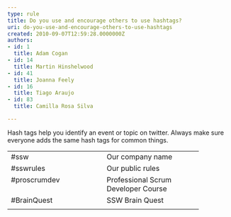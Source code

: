 ```yaml
---
type: rule
title: Do you use and encourage others to use hashtags?
uri: do-you-use-and-encourage-others-to-use-hashtags
created: 2010-09-07T12:59:28.0000000Z
authors:
- id: 1
  title: Adam Cogan
- id: 14
  title: Martin Hinshelwood
- id: 41
  title: Joanna Feely
- id: 16
  title: Tiago Araujo
- id: 83
  title: Camilla Rosa Silva

---
```


 Hash tags help you identify an event or topic on twitter. Always make sure everyone adds the same hash tags for common things.<br> 

<font class="ms-rteCustom-SSWTable" size="+0"><table width="400" border="0" cellspacing="0" cellpadding="2">
    <tbody>
        <tr>
            <td width="200" valign="top">#ssw</td>
            <td width="200" valign="top">Our company name</td>
        </tr>
        <tr>
            <td width="200" valign="top">#sswrules</td>
            <td width="200" valign="top">Our public rules</td>
        </tr>
        <tr>
            <td width="200" valign="top">#proscrumdev</td>
            <td width="200" valign="top">Professional Scrum Developer Course</td>
        </tr>
        <tr>
            <td width="200" valign="top">#BrainQuest</td>
            <td width="200" valign="top">SSW Brain Quest</td>
        </tr>
        <tr>
            <td width="200" valign="top"></td>
            <td width="200" valign="top"></td>
        </tr>
    </tbody>
</table></font>
